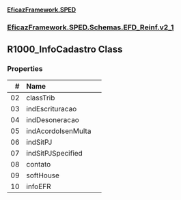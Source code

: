 #### [EficazFramework.SPED](EficazFrameworkSPED.md 'EficazFramework SPED')
### [EficazFramework.SPED.Schemas.EFD_Reinf.v2_1](EficazFramework.SPED.Schemas.EFD_Reinf.v2_1.md 'EficazFramework.SPED.Schemas.EFD_Reinf.v2_1')

## R1000_InfoCadastro Class
### Properties

| # | Name | |
| ---: | :--- | :--- |
| 02 | classTrib |  |
| 03 | indEscrituracao |  |
| 04 | indDesoneracao |  |
| 05 | indAcordoIsenMulta |  |
| 06 | indSitPJ |  |
| 07 | indSitPJSpecified |  |
| 08 | contato |  |
| 09 | softHouse |  |
| 10 | infoEFR |  |
